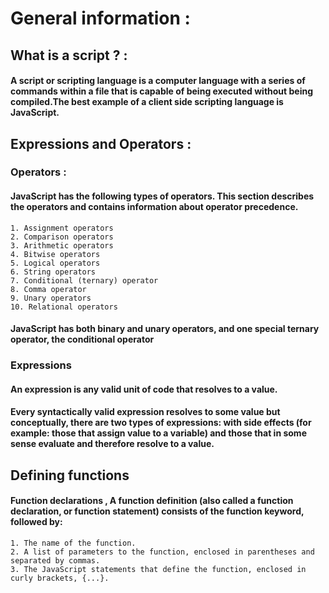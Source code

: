 # General information :

## What is a script ? :

#### A script or scripting language is a computer language with a series of commands within a file that is capable of being executed without being compiled.The best example of a client side scripting language is JavaScript.

## Expressions and Operators :

### Operators :

#### JavaScript has the following types of operators. This section describes the operators and contains information about operator precedence.

    1. Assignment operators
    2. Comparison operators
    3. Arithmetic operators
    4. Bitwise operators
    5. Logical operators
    6. String operators
    7. Conditional (ternary) operator
    8. Comma operator
    9. Unary operators
    10. Relational operators

#### JavaScript has both binary and unary operators, and one special ternary operator, the conditional operator

### Expressions

#### An expression is any valid unit of code that resolves to a value.

#### Every syntactically valid expression resolves to some value but conceptually, there are two types of expressions: with side effects (for example: those that assign value to a variable) and those that in some sense evaluate and therefore resolve to a value.

## Defining functions
#### Function declarations , A function definition (also called a function declaration, or function statement) consists of the function keyword, followed by:

    1. The name of the function.
    2. A list of parameters to the function, enclosed in parentheses and separated by commas.
    3. The JavaScript statements that define the function, enclosed in curly brackets, {...}.